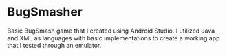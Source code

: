 # BugSmasher
Basic BugSmash game that I created using Android Studio. I utilized Java and XML as languages with basic implementations to create a working app that I tested through an emulator. 
